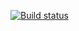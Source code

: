 [![Build status](https://ci.appveyor.com/api/projects/status/sm388cy9n1qs6mj4?svg=true)](https://ci.appveyor.com/project/SSamsons/aqa-homework-5-2)

